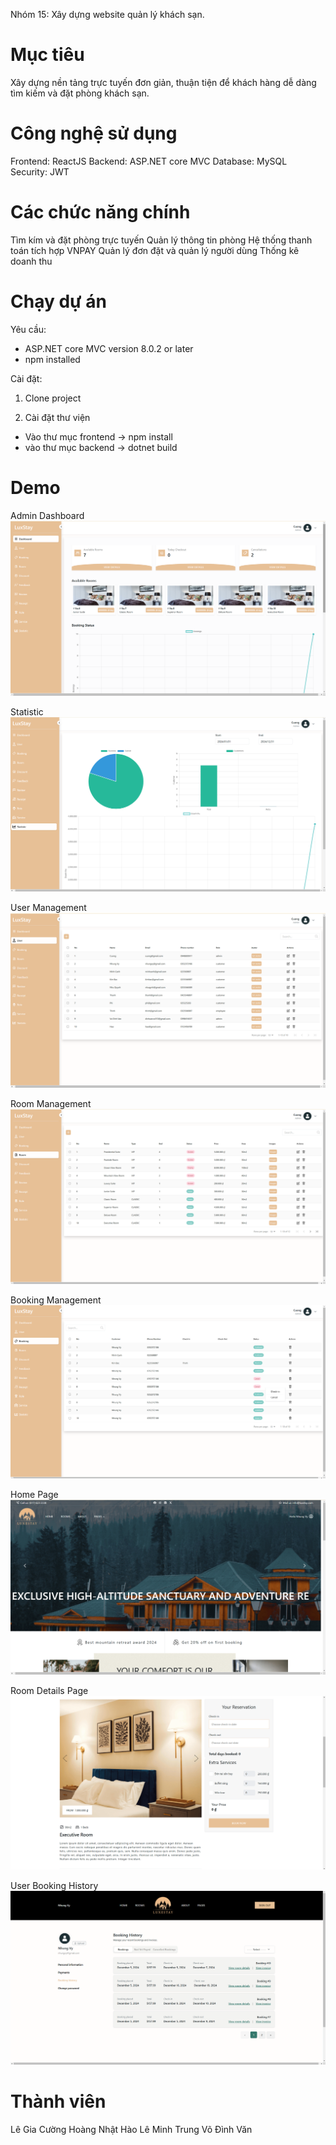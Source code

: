 Nhóm 15: Xây dựng website quản lý khách sạn.

# Mục tiêu

Xây dựng nền tảng trực tuyến đơn giản, thuận tiện để khách hàng dễ dàng tìm kiếm và đặt phòng khách sạn.

# Công nghệ sử dụng

Frontend: ReactJS
Backend: ASP.NET core MVC
Database: MySQL
Security: JWT

# Các chức năng chính

Tìm kím và đặt phòng trực tuyến
Quản lý thông tin phòng
Hệ thống thanh toán tích hợp VNPAY
Quản lý đơn đặt và quản lý người dùng
Thống kê doanh thu

# Chạy dự án

Yêu cầu:

- ASP.NET core MVC version 8.0.2 or later
- npm installed

Cài đặt:

1. Clone project

2. Cài đặt thư viện

- Vào thư mục frontend -> npm install
- vào thư mục backend -> dotnet build

# Demo

Admin Dashboard
![alt text](DemoImages/image-2.png)

Statistic
![alt text](DemoImages/image-3.png)

User Management
![alt text](DemoImages/image-4.png)

Room Management
![alt text](DemoImages/image-7.png)

Booking Management
![alt text](DemoImages/image-8.png)

Home Page
![alt text](DemoImages/image-5.png)

Room Details Page
![alt text](DemoImages/image-6.png)

User Booking History
![alt text](DemoImages/image-9.png)

# Thành viên

Lê Gia Cường
Hoàng Nhật Hào
Lê Minh Trung
Võ Đình Văn
